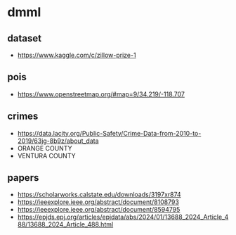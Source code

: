 # dmml

## dataset
- https://www.kaggle.com/c/zillow-prize-1

## pois
- https://www.openstreetmap.org/#map=9/34.219/-118.707

## crimes
- https://data.lacity.org/Public-Safety/Crime-Data-from-2010-to-2019/63jg-8b9z/about_data
- ORANGE COUNTY
- VENTURA COUNTY

## papers
- https://scholarworks.calstate.edu/downloads/3197xr874
- https://ieeexplore.ieee.org/abstract/document/8108793
- https://ieeexplore.ieee.org/abstract/document/8594795
- https://epjds.epj.org/articles/epjdata/abs/2024/01/13688_2024_Article_488/13688_2024_Article_488.html
